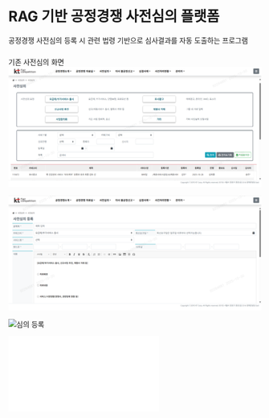 # RAG 기반 공정경쟁 사전심의 플랫폼

 공정경쟁 사전심의 등록 시 관련 법령 기반으로 심사결과를 자동 도출하는 프로그램

###

기존 사전심의 화면
![사전심의 목록 화면](./사전심의.png)

![사전심의 등록 화면](./등록.png)


![심의 등록](https://pro-song-webapp.azurewebsites.net/)

![사전심의 등록 예시](./fairEx.md)